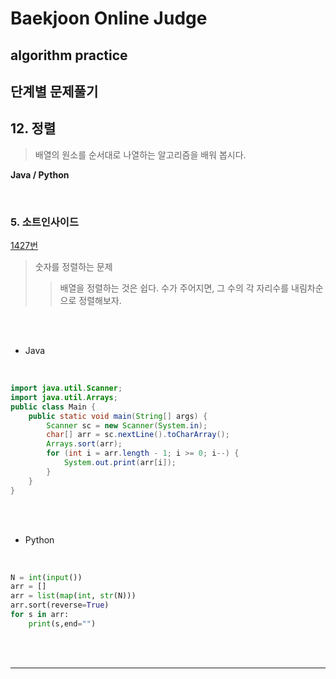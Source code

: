 # Baekjoon Online Judge

## algorithm practice

## 단계별 문제풀기

## 12. 정렬

> 배열의 원소를 순서대로 나열하는 알고리즘을 배워 봅시다.

**Java / Python**

<br>

### 5. 소트인사이드
[1427번](https://www.acmicpc.net/problem/1427) 
> 숫자를 정렬하는 문제
>> 배열을 정렬하는 것은 쉽다. 수가 주어지면, 그 수의 각 자리수를 내림차순으로 정렬해보자.

<br><br>

- Java
<br>

```java
import java.util.Scanner;
import java.util.Arrays;
public class Main {
    public static void main(String[] args) {
        Scanner sc = new Scanner(System.in);
        char[] arr = sc.nextLine().toCharArray();
        Arrays.sort(arr);
        for (int i = arr.length - 1; i >= 0; i--) {
            System.out.print(arr[i]);
        }
    }
}
```


<br><br>

- Python

<br>

```python
N = int(input())
arr = []
arr = list(map(int, str(N)))
arr.sort(reverse=True)
for s in arr:
    print(s,end="")
```


<br><br>

---

<br>
